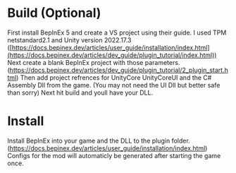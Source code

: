 # Build (Optional)

First install BepInEx 5 and create a VS project using their guide. I used TPM netstandard2.1 and Unity version 2022.17.3 ([https://docs.bepinex.dev/articles/user_guide/installation/index.html](https://docs.bepinex.dev/articles/dev_guide/plugin_tutorial/index.html))
Next create a blank BepInEx project with those parameters. (https://docs.bepinex.dev/articles/dev_guide/plugin_tutorial/2_plugin_start.html)
Then add project refrences for UnityCore UnityCoreUI and the C# Assembly Dll from the game. (You may not need the UI Dll but better safe than sorry)
Next hit build and youll have your DLL.


# Install
Install BepInEx into your game and the DLL to the plugin folder. (https://docs.bepinex.dev/articles/user_guide/installation/index.html)
Configs for the mod will automaticly be generated after starting the game once.
